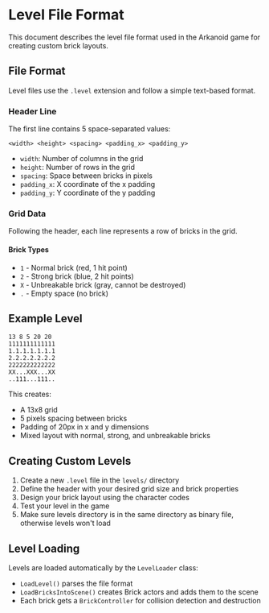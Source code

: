 # Level File Format

This document describes the level file format used in the Arkanoid game for creating custom brick layouts.

## File Format

Level files use the `.level` extension and follow a simple text-based format.

### Header Line

The first line contains 5 space-separated values:

```
<width> <height> <spacing> <padding_x> <padding_y>
```

- `width`: Number of columns in the grid
- `height`: Number of rows in the grid
- `spacing`: Space between bricks in pixels
- `padding_x`: X coordinate of the x padding
- `padding_y`: Y coordinate of the y padding

### Grid Data

Following the header, each line represents a row of bricks in the grid.

#### Brick Types

- `1` - Normal brick (red, 1 hit point)
- `2` - Strong brick (blue, 2 hit points)
- `X` - Unbreakable brick (gray, cannot be destroyed)
- `.` - Empty space (no brick)

## Example Level

```
13 8 5 20 20
1111111111111
1.1.1.1.1.1.1
2.2.2.2.2.2.2
2222222222222
XX...XXX...XX
..111...111..
```

This creates:

- A 13x8 grid
- 5 pixels spacing between bricks
- Padding of 20px in x and y dimensions
- Mixed layout with normal, strong, and unbreakable bricks

## Creating Custom Levels

1. Create a new `.level` file in the `levels/` directory
2. Define the header with your desired grid size and brick properties
3. Design your brick layout using the character codes
4. Test your level in the game
5. Make sure levels directory is in the same directory as binary file, otherwise levels won't load

## Level Loading

Levels are loaded automatically by the `LevelLoader` class:

- `LoadLevel()` parses the file format
- `LoadBricksIntoScene()` creates Brick actors and adds them to the scene
- Each brick gets a `BrickController` for collision detection and destruction
